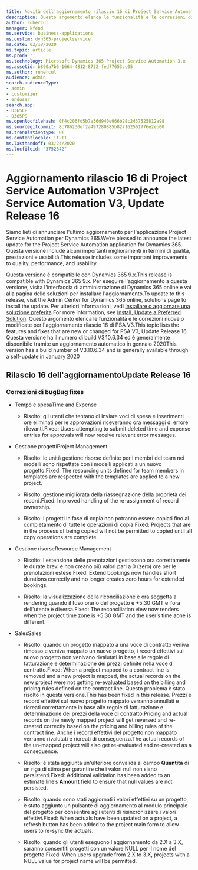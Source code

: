 ```yaml
---
title: Novità dell'aggiornamento rilascio 16 di Project Service Automation V3
description: Questo argomento elenca le funzionalità e le correzioni disponibili nella versione di aggiornamento 16 di Project Service Automation V3.
author: ruhercul
manager: kfend
ms.service: business-applications
ms.custom: dyn365-projectservice
ms.date: 02/18/2020
ms.topic: article
ms.prod: ''
ms.technology: Microsoft Dynamics 365 Project Service Automation 3.x
ms.assetid: b890a7b6-1664-4812-8732-fed77653cc05
ms.author: ruhercul
audience: Admin
search.audienceType:
- admin
- customizer
- enduser
search.app:
- D365CE
- D365PS
ms.openlocfilehash: 0f4c206fd5b7a36d940e966b28c2437525812a98
ms.sourcegitcommit: 8c786230ef2a497280885b827162561776e2eb00
ms.translationtype: HT
ms.contentlocale: it-IT
ms.lasthandoff: 03/24/2020
ms.locfileid: "3752642"
---
```

# <a name="project-service-automation-v3-update-release-16"></a><span data-ttu-id="d8fb4-103">Aggiornamento rilascio 16 di Project Service Automation V3</span><span class="sxs-lookup"><span data-stu-id="d8fb4-103">Project Service Automation V3, Update Release 16</span></span>
<span data-ttu-id="d8fb4-104">Siamo lieti di annunciare l'ultimo aggiornamento per l'applicazione Project Service Automation per Dynamics 365.</span><span class="sxs-lookup"><span data-stu-id="d8fb4-104">We’re pleased to announce the latest update for the Project Service Automation application for Dynamics 365.</span></span> <span data-ttu-id="d8fb4-105">Questa versione include alcuni importanti miglioramenti in termini di qualità, prestazioni e usabilità.</span><span class="sxs-lookup"><span data-stu-id="d8fb4-105">This release includes some important improvements to quality, performance, and usability.</span></span>

<span data-ttu-id="d8fb4-106">Questa versione è compatibile con Dynamics 365 9.x.</span><span class="sxs-lookup"><span data-stu-id="d8fb4-106">This release is compatible with Dynamics 365 9.x.</span></span> <span data-ttu-id="d8fb4-107">Per eseguire l'aggiornamento a questa versione, visita l'interfaccia di amministrazione di Dynamics 365 online e vai alla pagina delle soluzioni per installare l'aggiornamento.</span><span class="sxs-lookup"><span data-stu-id="d8fb4-107">To update to this release, visit the Admin Center for Dynamics 365 online, solutions page to install the update.</span></span> <span data-ttu-id="d8fb4-108">Per ulteriori informazioni, vedi [Installare o aggiornare una soluzione preferita](https://docs.microsoft.com/dynamics365/project-service/upgrade-psa-home-page).</span><span class="sxs-lookup"><span data-stu-id="d8fb4-108">For more information, see [Install, Update a Preferred Solution](https://docs.microsoft.com/dynamics365/project-service/upgrade-psa-home-page).</span></span> <span data-ttu-id="d8fb4-109">Questo argomento elenca le funzionalità e le correzioni nuove o modificate per l'aggiornamento rilascio 16 di PSA V3.</span><span class="sxs-lookup"><span data-stu-id="d8fb4-109">This topic lists the features and fixes that are new or changed for PSA V3, Update Release 16.</span></span> <span data-ttu-id="d8fb4-110">Questa versione ha il numero di build V3.10.6.34 ed è generalmente disponibile tramite un aggiornamento automatico in gennaio 2020</span><span class="sxs-lookup"><span data-stu-id="d8fb4-110">This version has a build number of V3.10.6.34 and is generally available through a self-update in January 2020</span></span>

## <a name="update-release-16"></a><span data-ttu-id="d8fb4-111">Rilascio 16 dell'aggiornamento</span><span class="sxs-lookup"><span data-stu-id="d8fb4-111">Update Release 16</span></span>

### <a name="bug-fixes"></a><span data-ttu-id="d8fb4-112">Correzioni di bug</span><span class="sxs-lookup"><span data-stu-id="d8fb4-112">Bug fixes</span></span>

-   <span data-ttu-id="d8fb4-113">Tempo e spesa</span><span class="sxs-lookup"><span data-stu-id="d8fb4-113">Time and Expense</span></span>

    -   <span data-ttu-id="d8fb4-114">Risolto: gli utenti che tentano di inviare voci di spesa e inserimenti ore eliminati per le approvazioni riceveranno ora messaggi di errore rilevanti.</span><span class="sxs-lookup"><span data-stu-id="d8fb4-114">Fixed: Users attempting to submit deleted time and expense entries for approvals will now receive relevant error messages.</span></span>

-   <span data-ttu-id="d8fb4-115">Gestione progetti</span><span class="sxs-lookup"><span data-stu-id="d8fb4-115">Project Management</span></span>

    -   <span data-ttu-id="d8fb4-116">Risolto: le unità gestione risorse definite per i membri del team nei modelli sono rispettate con i modelli applicati a un nuovo progetto.</span><span class="sxs-lookup"><span data-stu-id="d8fb4-116">Fixed: The resourcing units defined for team members in templates are respected with the templates are applied to a new project.</span></span>

    -   <span data-ttu-id="d8fb4-117">Risolto: gestione migliorata della riassegnazione della proprietà dei record.</span><span class="sxs-lookup"><span data-stu-id="d8fb4-117">Fixed: Improved handling of the re-assignment of record ownership.</span></span>

    -   <span data-ttu-id="d8fb4-118">Risolto: i progetti in fase di copia non potranno essere copiati fino al completamento di tutte le operazioni di copia.</span><span class="sxs-lookup"><span data-stu-id="d8fb4-118">Fixed: Projects that are in the process of being copied will not be permitted to copied until all copy operations are complete.</span></span>

-   <span data-ttu-id="d8fb4-119">Gestione risorse</span><span class="sxs-lookup"><span data-stu-id="d8fb4-119">Resource Management</span></span>

    -   <span data-ttu-id="d8fb4-120">Risolto: l'estensione delle prenotazioni gestiscono ora correttamente le durate brevi e non creano più valori pari a 0 (zero) ore per le prenotazioni estese.</span><span class="sxs-lookup"><span data-stu-id="d8fb4-120">Fixed: Extend bookings now handles short durations correctly and no longer creates zero hours for extended bookings.</span></span>

    -   <span data-ttu-id="d8fb4-121">Risolto: la visualizzazione della riconciliazione è ora soggetta a rendering quando il fuso orario del progetto è +5:30 GMT e l'ora dell'utente è diversa.</span><span class="sxs-lookup"><span data-stu-id="d8fb4-121">Fixed: The reconciliation view now renders when the project time zone is +5:30 GMT and the user’s time aone is different.</span></span>

-   <span data-ttu-id="d8fb4-122">Sales</span><span class="sxs-lookup"><span data-stu-id="d8fb4-122">Sales</span></span>

    -   <span data-ttu-id="d8fb4-123">Risolto: quando un progetto mappato a una voce di contratto veniva rimosso e veniva mappato un nuovo progetto, i record effettivi sul nuovo progetto non venivano rivalutati in base alle regole di fatturazione e determinazione dei prezzi definite nella voce di contratto.</span><span class="sxs-lookup"><span data-stu-id="d8fb4-123">Fixed: When a project mapped to a contract line is removed and a new project is mapped, the actual records on the new project were not getting re-evaluated based on the billing and pricing rules defined on the contract line.</span></span> <span data-ttu-id="d8fb4-124">Questo problema è stato risolto in questa versione.</span><span class="sxs-lookup"><span data-stu-id="d8fb4-124">This has been fixed in this release.</span></span> <span data-ttu-id="d8fb4-125">Prezzi e record effettivi sul nuovo progetto mappato verranno annullati e ricreati correttamente in base alle regole di fatturazione e determinazione dei prezzi della voce di contratto.</span><span class="sxs-lookup"><span data-stu-id="d8fb4-125">Pricing and actual records on the newly mapped project will get reversed and re-created correctly based on the pricing and billing rules of the contract line.</span></span> <span data-ttu-id="d8fb4-126">Anche i record effettivi del progetto non mappato verranno rivalutati e ricreati di conseguenza.</span><span class="sxs-lookup"><span data-stu-id="d8fb4-126">The actual records of the un-mapped project will also get re-evaluated and re-created as a consequence.</span></span>

    -   <span data-ttu-id="d8fb4-127">Risolto: è stata aggiunta un'ulteriore convalida al campo **Quantità** di un riga di stima per garantire che i valori null non siano persistenti.</span><span class="sxs-lookup"><span data-stu-id="d8fb4-127">Fixed: Additional validation has been added to an estimate line’s **Amount** field to ensure that null values are not persisted.</span></span>

    -   <span data-ttu-id="d8fb4-128">Risolto: quando sono stati aggiornati i valori effettivi su un progetto, è stato aggiunto un pulsante di aggiornamento al modulo principale del progetto per consentire agli utenti di risincronizzare i valori effettivi.</span><span class="sxs-lookup"><span data-stu-id="d8fb4-128">Fixed: When actuals have been updated on a project, a refresh button has been added to the project main form to allow users to re-sync the actuals.</span></span>

    -   <span data-ttu-id="d8fb4-129">Risolto: quando gli utenti eseguono l'aggiornamento da 2.X a 3.X, saranno consentiti progetti con un valore NULL per il nome del progetto.</span><span class="sxs-lookup"><span data-stu-id="d8fb4-129">Fixed: When users upgrade from 2.X to 3.X, projects with a NULL value for project name will be permitted.</span></span>

